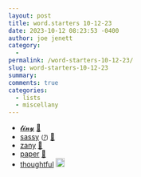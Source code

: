 ```yaml
---
layout: post
title: word.starters 10-12-23
date: 2023-10-12 08:23:53 -0400
author: joe jenett
category:
  - 
permalink: /word-starters-10-12-23/
slug: word-starters-10-12-23
summary: 
comments: true
categories:
  - lists
  - miscellany
---
```

<ul class="links">
	<li><a title="𝓽𝓲𝓷𝔂 𝓲𝓷𝓽𝓮𝓻𝓷𝓮𝓽𝓼" href="https://tiny-inter.net/">𝓽𝓲𝓷𝔂</a> <a href="https://pinboard.in/u:mikael">📌</a></li>
	<li><a title="nomnoml" href="https://nomnoml.com/">sassy</a> <small>(<a href="https://github.com/skanaar/nomnoml"><em>?</em></a>)</small> <a href="https://pinboard.in/u:zero1infinity">📌</a></li>
	<li><a title="zany 🤪 easy, free &amp; configurable hosted favicons" href="https://zany.sh/">zany</a> <a href="https://pinboard.in/u:rona25">📌</a></li>
	<li><a title="Madison's Paper Templates - Printable Lined Paper And More" href="https://madisonpaper.com/">paper</a> <a href="https://pinboard.in/u:tdjones">📌</a></li>
	<li><a title="More Thoughtful Reading &amp; Writing on the Web - Tantek" href="https://tantek.com/2023/277/b1/thoughtful-reading-writing-web">thoughtful</a> <a class="normaltext" title="source" href="https://adactio.com/links/20535"><img src="https://iwebthings.joejenett.com/images/left-arrow.png" alt="" width="18"></a></li>
</ul>

<a href="https://brid.gy/publish/mastodon"></a>